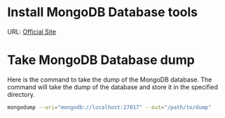 # Install MongoDB Database tools

URL: [Official Site](https://www.mongodb.com/try/download/database-tools)

# Take MongoDB Database dump

Here is the command to take the dump of the MongoDB database. The command will take the dump of the database and store it in the specified directory.

```bash
mongodump --uri="mongodb://localhost:27017" --out="/path/to/dump"
```
